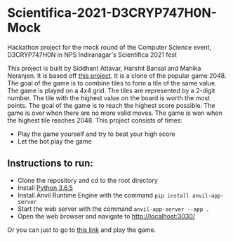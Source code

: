 # Scientifica-2021-D3CRYP747H0N-Mock
Hackathon project for the mock round of the Computer Science event, D3CRYP747H0N in NPS Indiranagar's Scientifica 2021 fest

This project is built by Siddhant Attavar, Harshit Bansal and Mahika Neranjen. It is based off [this project](https://github.com/SiddhantAttavar/2048-AI). It is a clone of the popular game 2048. The goal of the game is to combine tiles to form a tile of the same value. The game is played on a 4x4 grid. The tiles are represented by a 2-digit number. The tile with the highest value on the board is worth the most points. The goal of the game is to reach the highest score possible. The game is over when there are no more valid moves. The game is won when the highest tile reaches 2048. This project consists of times:
 - Play the game yourself and try to beat your high score
 - Let the bot play the game

## Instructions to run:
 - Clone the repository and cd to the root directory
 - Install [Python 3.6.5](https://www.python.org/downloads/)
 - Install Anvil Runtime Engine with the command `pip install anvil-app-server`
 - Start the web server with the command `anvil-app-server --app .`
 - Open the web browser and navigate to [http://localhost:3030/](http://localhost:3030/)

Or you can just to go to [this link](https://ZVAWLQHQI6U6E24G.anvil.app/U3Z7XXY7JTBWE7BM7TA6OCQ4) and play the game.